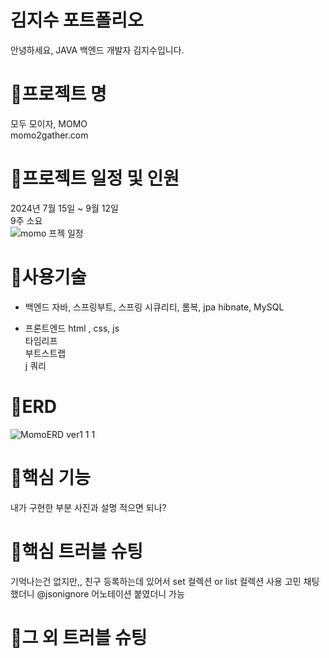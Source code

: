 <h1>김지수 포트폴리오</h1>
안녕하세요, JAVA 백엔드 개발자 김지수입니다.

# 🚨프로젝트 명
모두 모이자, MOMO <br>
momo2gather.com
# 🚨프로젝트 일정 및 인원
2024년 7월 15일 ~ 9월 12일 <br>
9주 소요 <br>
![momo 프젝 일정](https://github.com/user-attachments/assets/15151a42-95b9-4c11-b051-6695cd882b7c)
 

# 🚨사용기술
- 백엔드
자바, 스프링부트, 스프링 시큐리티, 롬복, jpa hibnate, MySQL<br>

- 프론트엔드
html , css, js<br>
타임리프<br>
부트스트랩<br>
j 쿼리 <br>

# 🚨ERD
![MomoERD ver1 1 1](https://github.com/user-attachments/assets/9247134a-a507-4aa2-a7e3-9ce197e76f57)


# 🚨핵심 기능
내가 구현한 부분 사진과 설명 적으면 되나? <br>

# 🚨핵심 트러블 슈팅
기억나는건 없지만,, 
친구 등록하는데 있어서 set 컬렉션 or list 컬렉션 사용 고민 
채팅 했더니 @jsonignore 어노테이션 붙였더니 가능


# 🚨그 외 트러블 슈팅


